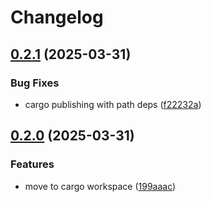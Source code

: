 # Changelog

## [0.2.1](https://github.com/sgoudham/what-version/compare/what-version-v0.2.0...what-version-v0.2.1) (2025-03-31)


### Bug Fixes

* cargo publishing with path deps ([f22232a](https://github.com/sgoudham/what-version/commit/f22232a7ada960cd3c9b510299c7e62f5d895601))

## [0.2.0](https://github.com/sgoudham/what-version/compare/what-version-v0.1.0...what-version-v0.2.0) (2025-03-31)


### Features

* move to cargo workspace ([199aaac](https://github.com/sgoudham/what-version/commit/199aaac9db08d8b5beb900ecf7227b78831ee8f6))
